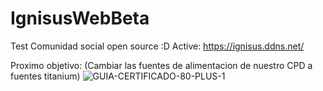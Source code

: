 # IgnisusWebBeta
Test
Comunidad social open source :D
Active: https://ignisus.ddns.net/

Proximo objetivo: (Cambiar las fuentes de alimentacion de nuestro CPD a fuentes titanium)
![GUIA-CERTIFICADO-80-PLUS-1](https://user-images.githubusercontent.com/61506276/146119216-f736182b-53c8-48ec-8359-2d8a16904f69.jpg)
